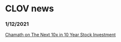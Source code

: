 # CLOV news


### 1/12/2021
[Chamath on The Next 10x in 10 Year Stock Investment](https://www.youtube.com/watch?v=6BJMbX4H_dw)
